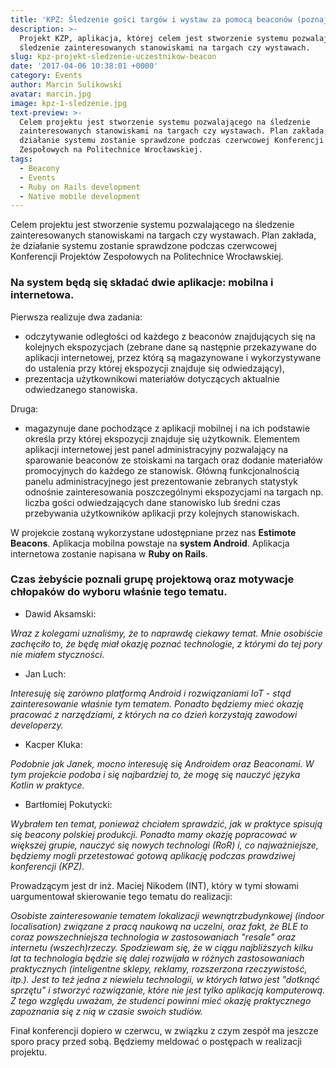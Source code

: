 ```yaml
---
title: 'KPZ: Śledzenie gości targów i wystaw za pomocą beaconów (poznaj projekt)'
description: >-
  Projekt KZP, aplikacja, której celem jest stworzenie systemu pozwalającego na
  śledzenie zainteresowanych stanowiskami na targach czy wystawach.
slug: kpz-projekt-sledzenie-uczestnikow-beacon
date: '2017-04-06 10:38:01 +0000'
category: Events
author: Marcin Sulikowski
avatar: marcin.jpg
image: kpz-1-sledzenie.jpg
text-preview: >-
  Celem projektu jest stworzenie systemu pozwalającego na śledzenie
  zainteresowanych stanowiskami na targach czy wystawach. Plan zakłada, że
  działanie systemu zostanie sprawdzone podczas czerwcowej Konferencji Projektów
  Zespołowych na Politechnice Wrocławskiej.
tags:
  - Beacony
  - Events
  - Ruby on Rails development
  - Native mobile development
---
```

Celem projektu jest stworzenie systemu pozwalającego na śledzenie zainteresowanych stanowiskami na targach czy wystawach. Plan zakłada, że działanie systemu zostanie sprawdzone podczas czerwcowej Konferencji Projektów Zespołowych na Politechnice Wrocławskiej.

### Na system będą się składać dwie aplikacje: **mobilna** i **internetowa**.

Pierwsza realizuje dwa zadania:

* odczytywanie odległości od każdego z beaconów znajdujących się na kolejnych ekspozycjach (zebrane dane są następnie przekazywane do aplikacji internetowej, przez którą są magazynowane i wykorzystywane do ustalenia przy której ekspozycji znajduje się odwiedzający),
* prezentacja użytkownikowi materiałów dotyczących aktualnie odwiedzanego stanowiska.

Druga:

* magazynuje dane pochodzące z aplikacji mobilnej i na ich podstawie określa przy której ekspozycji znajduje się użytkownik. Elementem aplikacji internetowej jest panel administracyjny pozwalający na sparowanie beaconów ze stoiskami na targach oraz dodanie materiałów promocyjnych do każdego ze stanowisk. Główną funkcjonalnością panelu administracyjnego jest prezentowanie zebranych statystyk odnośnie zainteresowania poszczególnymi ekspozycjami na targach np. liczba gości odwiedzających dane stanowisko lub średni czas przebywania użytkowników aplikacji przy kolejnych stanowiskach.

W projekcie zostaną wykorzystane udostępniane przez nas **Estimote Beacons**.
Aplikacja mobilna powstaje na **system Android**.
Aplikacja internetowa zostanie napisana w **Ruby on Rails**.

### Czas żebyście poznali grupę projektową oraz motywacje chłopaków do wyboru właśnie tego tematu.

* <p class="text-underline">Dawid Aksamski:</p>

_Wraz z kolegami uznaliśmy, że to naprawdę ciekawy temat. Mnie osobiście zachęciło to, że będę miał okazję poznać technologie, z którymi do tej pory nie miałem styczności._

* <p class="text-underline">Jan Luch:</p>

_Interesuję się zarówno platformą Android i rozwiązaniami IoT - stąd zainteresowanie właśnie tym tematem. Ponadto będziemy mieć okazję pracować z narzędziami, z których na co dzień korzystają zawodowi developerzy._

* <p class="text-underline">Kacper Kluka:</p>

_Podobnie jak Janek, mocno interesuję się Androidem oraz Beaconami. W tym projekcie podoba i się najbardziej to, że mogę się nauczyć języka Kotlin w praktyce._

* <p class="text-underline">Bartłomiej Pokutycki:</p>

_Wybrałem ten temat, ponieważ chciałem sprawdzić, jak w praktyce spisują się beacony polskiej produkcji. Ponadto mamy okazję popracować w większej grupie, nauczyć się nowych technologi (RoR) i, co najważniejsze, będziemy mogli przetestować gotową aplikację podczas prawdziwej konferencji (KPZ)._

<p>Prowadzącym jest <span class="text-underline">dr inż. Maciej Nikodem (INT)</span>, który w tymi słowami uargumentował skierowanie tego tematu do realizacji:</p>

_Osobiste zainteresowanie tematem lokalizacji wewnątrzbudynkowej (indoor localisation) związane z pracą naukową na uczelni, oraz fakt, że BLE to coraz powszechniejsza technologia w zastosowaniach "resale" oraz internetu (wszech)rzeczy. Spodziewam się, że w ciągu najbliższych kilku lat ta technologia będzie się dalej rozwijała w różnych zastosowaniach praktycznych (inteligentne sklepy, reklamy, rozszerzona rzeczywistość, itp.). Jest to też jedna z niewielu technologii, w których łatwo jest "dotknąć sprzętu" i stworzyć rozwiązanie, które nie jest tylko aplikacją komputerową. Z tego względu uważam, że studenci powinni mieć okazję praktycznego zapoznania się z nią w czasie swoich studiów._

Finał konferencji dopiero w czerwcu, w związku z czym zespół ma jeszcze sporo pracy przed sobą. Będziemy meldować o postępach w realizacji projektu.
